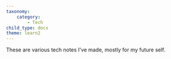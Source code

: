 ```yaml
---
taxonomy:
    category:
        - Tech
child_type: docs
theme: learn2
---
```


These are various tech notes I've made, mostly for my future self.